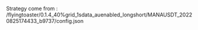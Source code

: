 Strategy come from : /flyingtoaster/0.1.4_40%grid_1sdata_auenabled_longshort/MANAUSDT_20220825174433_b9737/config.json